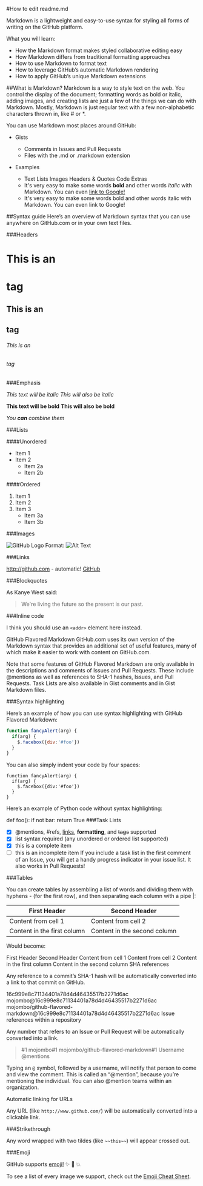 #How to edit readme.md

Markdown is a lightweight and easy-to-use syntax for styling all forms of writing on the GitHub platform.

What you will learn:

* How the Markdown format makes styled collaborative editing easy
* How Markdown differs from traditional formatting approaches
* How to use Markdown to format text
* How to leverage GitHub’s automatic Markdown rendering
* How to apply GitHub’s unique Markdown extensions

##What is Markdown?
Markdown is a way to style text on the web. You control the display of the document; formatting words as bold or italic, adding images, and creating lists are just a few of the things we can do with Markdown. Mostly, Markdown is just regular text with a few non-alphabetic characters thrown in, like # or *.

You can use Markdown most places around GitHub:

* Gists
	* Comments in Issues and Pull Requests
	* Files with the .md or .markdown extension

* Examples
	* Text Lists Images Headers & Quotes Code Extras
	* It's very easy to make some words **bold** and other words *italic* with Markdown. You can even [link to Google!](http://google.com)
	* It's very easy to make some words bold and other words italic with Markdown. You can even link to Google!

##Syntax guide
Here’s an overview of Markdown syntax that you can use anywhere on GitHub.com or in your own text files.

###Headers

# This is an <h1> tag
## This is an <h2> tag
###### This is an <h6> tag

###Emphasis

*This text will be italic*
_This will also be italic_

**This text will be bold**
__This will also be bold__

_You **can** combine them_

###Lists

####Unordered

* Item 1
* Item 2
  * Item 2a
  * Item 2b

####Ordered

1. Item 1
2. Item 2
3. Item 3
   * Item 3a
   * Item 3b

###Images

![GitHub Logo](/images/logo.png)
Format: ![Alt Text](url)

###Links

http://github.com - automatic!
[GitHub](http://github.com)

###Blockquotes

As Kanye West said:

> We're living the future so
> the present is our past.

###Inline code

I think you should use an
`<addr>` element here instead.

GitHub Flavored Markdown
GitHub.com uses its own version of the Markdown syntax that provides an additional set of useful features, many of which make it easier to work with content on GitHub.com.

Note that some features of GitHub Flavored Markdown are only available in the descriptions and comments of Issues and Pull Requests. These include @mentions as well as references to SHA-1 hashes, Issues, and Pull Requests. Task Lists are also available in Gist comments and in Gist Markdown files.

###Syntax highlighting

Here’s an example of how you can use syntax highlighting with GitHub Flavored Markdown:

```javascript
function fancyAlert(arg) {
  if(arg) {
    $.facebox({div:'#foo'})
  }
}
```
You can also simply indent your code by four spaces:

    function fancyAlert(arg) {
      if(arg) {
        $.facebox({div:'#foo'})
      }
    }
Here’s an example of Python code without syntax highlighting:

def foo():
    if not bar:
        return True
###Task Lists

- [x] @mentions, #refs, [links](), **formatting**, and <del>tags</del> supported
- [x] list syntax required (any unordered or ordered list supported)
- [x] this is a complete item
- [ ] this is an incomplete item
If you include a task list in the first comment of an Issue, you will get a handy progress indicator in your issue list. It also works in Pull Requests!

###Tables

You can create tables by assembling a list of words and dividing them with hyphens - (for the first row), and then separating each column with a pipe |:

First Header | Second Header
------------ | -------------
Content from cell 1 | Content from cell 2
Content in the first column | Content in the second column
Would become:

First Header	Second Header
Content from cell 1	Content from cell 2
Content in the first column	Content in the second column
SHA references

Any reference to a commit’s SHA-1 hash will be automatically converted into a link to that commit on GitHub.

16c999e8c71134401a78d4d46435517b2271d6ac
mojombo@16c999e8c71134401a78d4d46435517b2271d6ac
mojombo/github-flavored-markdown@16c999e8c71134401a78d4d46435517b2271d6ac
Issue references within a repository

Any number that refers to an Issue or Pull Request will be automatically converted into a link.

>#1
>mojombo#1
>mojombo/github-flavored-markdown#1
>Username @mentions

Typing an `@` symbol, followed by a username, will notify that person to come and view the comment. This is called an “@mention”, because you’re mentioning the individual. You can also @mention teams within an organization.

Automatic linking for URLs

Any URL (like `http://www.github.com/`) will be automatically converted into a clickable link.

###Strikethrough

Any word wrapped with two tildes (like `~~this~~`) will appear crossed out.

###Emoji

GitHub supports [emoji!](https://help.github.com/articles/basic-writing-and-formatting-syntax/#using-emoji) :sparkles: :camel: :boom:

To see a list of every image we support, check out the [Emoji Cheat Sheet](http://www.emoji-cheat-sheet.com/).